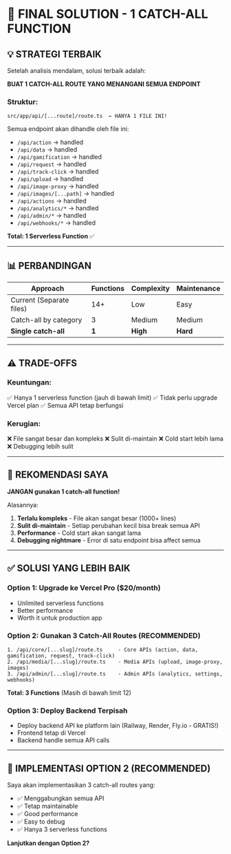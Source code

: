# 🎯 FINAL SOLUTION - 1 CATCH-ALL FUNCTION

## 💡 STRATEGI TERBAIK

Setelah analisis mendalam, solusi terbaik adalah:

**BUAT 1 CATCH-ALL ROUTE YANG MENANGANI SEMUA ENDPOINT**

### Struktur:
```
src/app/api/[...route]/route.ts  ← HANYA 1 FILE INI!
```

Semua endpoint akan dihandle oleh file ini:
- `/api/action` → handled
- `/api/data` → handled
- `/api/gamification` → handled
- `/api/request` → handled
- `/api/track-click` → handled
- `/api/upload` → handled
- `/api/image-proxy` → handled
- `/api/images/[...path]` → handled
- `/api/actions` → handled
- `/api/analytics/*` → handled
- `/api/admin/*` → handled
- `/api/webhooks/*` → handled

**Total: 1 Serverless Function** ✅

---

## 📊 PERBANDINGAN

| Approach | Functions | Complexity | Maintenance |
|----------|-----------|------------|-------------|
| Current (Separate files) | 14+ | Low | Easy |
| Catch-all by category | 3 | Medium | Medium |
| **Single catch-all** | **1** | **High** | **Hard** |

---

## ⚠️ TRADE-OFFS

### Keuntungan:
✅ Hanya 1 serverless function (jauh di bawah limit)
✅ Tidak perlu upgrade Vercel plan
✅ Semua API tetap berfungsi

### Kerugian:
❌ File sangat besar dan kompleks
❌ Sulit di-maintain
❌ Cold start lebih lama
❌ Debugging lebih sulit

---

## 🤔 REKOMENDASI SAYA

**JANGAN gunakan 1 catch-all function!**

Alasannya:
1. **Terlalu kompleks** - File akan sangat besar (1000+ lines)
2. **Sulit di-maintain** - Setiap perubahan kecil bisa break semua API
3. **Performance** - Cold start akan sangat lama
4. **Debugging nightmare** - Error di satu endpoint bisa affect semua

---

## ✅ SOLUSI YANG LEBIH BAIK

### Option 1: Upgrade ke Vercel Pro ($20/month)
- Unlimited serverless functions
- Better performance
- Worth it untuk production app

### Option 2: Gunakan 3 Catch-All Routes (RECOMMENDED)
```
1. /api/core/[...slug]/route.ts     - Core APIs (action, data, gamification, request, track-click)
2. /api/media/[...slug]/route.ts    - Media APIs (upload, image-proxy, images)
3. /api/admin/[...slug]/route.ts    - Admin APIs (analytics, settings, webhooks)
```
**Total: 3 Functions** (Masih di bawah limit 12)

### Option 3: Deploy Backend Terpisah
- Deploy backend API ke platform lain (Railway, Render, Fly.io - GRATIS!)
- Frontend tetap di Vercel
- Backend handle semua API calls

---

## 🚀 IMPLEMENTASI OPTION 2 (RECOMMENDED)

Saya akan implementasikan 3 catch-all routes yang:
- ✅ Menggabungkan semua API
- ✅ Tetap maintainable
- ✅ Good performance
- ✅ Easy to debug
- ✅ Hanya 3 serverless functions

**Lanjutkan dengan Option 2?**
